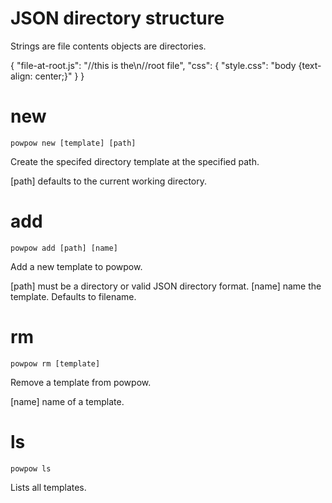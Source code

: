 # JSON directory structure

Strings are file contents objects are directories.

{
  "file-at-root.js": "//this is the\n//root file",
  "css": {
    "style.css": "body {text-align: center;}"
  }
}

# new

```
powpow new [template] [path]
```

Create the specifed directory template at the specified path.

[path] defaults to the current working directory.

# add

```
powpow add [path] [name]
```

Add a new template to powpow.

[path] must be a directory or valid JSON directory format.
[name] name the template. Defaults to filename.

# rm
```
powpow rm [template]
```

Remove a template from powpow.

[name] name of a template.

# ls
```
powpow ls
```

Lists all templates.
